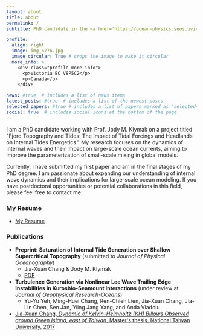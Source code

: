 ```yaml
---
layout: about
title: about
permalink: /
subtitle: PhD candidate in the <a href='https://ocean-physics.seos.uvic.ca/~jklymak/pages/people.html'> Ocean Physics group</a>, <a href='https://www.uvic.ca/science/seos/index.php'>School of Earth and Ocean Sciences, University of Victoria</a>, Victoria, British Columbia, Canada.

profile:
  align: right
  image: img_6776.jpg
  image_circular: True # crops the image to make it circular
  more_info: >
    <div class="profile-more-info">
      <p>Victoria BC V8P5C2</p>
      <p>Canada</p>
    </div>

news: #true  # includes a list of news items
latest_posts: #true  # includes a list of the newest posts
selected_papers: #true # includes a list of papers marked as "selected={true}"
social: true  # includes social icons at the bottom of the page
---
```


I am a PhD candidate working with Prof. Jody M. Klymak on a project titled "Fjord Topography and Tides: The Impact of Tidal Forcings and Headlands on Internal Tides Energetics." My research focuses on the dynamics of internal waves and their impact on large-scale ocean currents, aiming to improve the parameterization of small-scale mixing in global models.

Currently, I have submitted my first paper and am in the final stages of my PhD degree. I am passionate about expanding our understanding of internal wave dynamics and their implications for large-scale ocean modeling. If you have postdoctoral opportunities or potential collaborations in this field, please feel free to contact me.

### My Resume
- [My Resume](assets/pdf/resume.pdf)

### Publications
- **Preprint: Saturation of Internal Tide Generation over Shallow Supercritical Topography** (submitted to *Journal of Physical Oceanography*)
  - Jia-Xuan Chang & Jody M. Klymak
  - [PDF](assets/pdf/preprint.pdf)
- **Turbulence Generation via Nonlinear Lee Wave Trailing Edge Instabilities in Kuroshio-Seamount Interactions** (under review at *Journal of Geophysical Research-Oceans*)
  - Yu-Yu Yeh, Ming-Huei Chang, Ren-Chieh Lien, Jia-Xuan Chang, Jia-Lin Chen, Sen Jan, Yiing Jang Yang, and Anda Vladoiu
- [Jia-Xuan Chang, *Dynamic of Kelvin-Helmholtz (KH) Billows Observed around Green Island, east of Taiwan*, Master's thesis, National Taiwan University, 2017](https://tdr.lib.ntu.edu.tw/jspui/handle/123456789/68477?locale=en)
